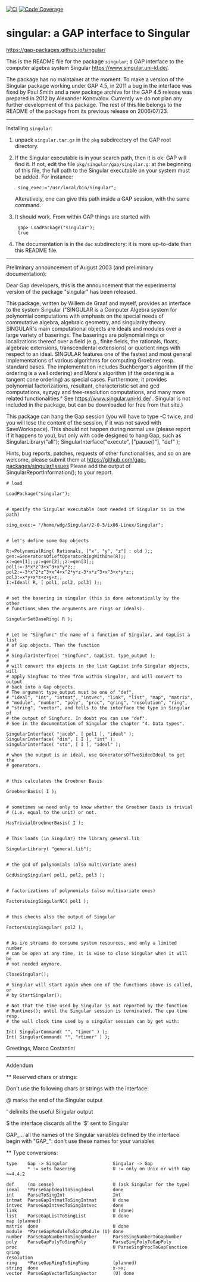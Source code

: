 [![CI](https://github.com/gap-packages/singular/actions/workflows/CI.yml/badge.svg)](https://github.com/gap-packages/singular/actions/workflows/CI.yml)
[![Code Coverage](https://codecov.io/github/gap-packages/singular/coverage.svg)](https://codecov.io/gh/gap-packages/singular)

# singular: a GAP interface to Singular

<https://gap-packages.github.io/singular/>
   
This is the README file for the package `singular`; a GAP interface
to the computer algebra system Singular <https://www.singular.uni-kl.de/>.

The package has no maintainer at the moment. To make a version of the 
Singular package working under GAP 4.5, in 2011 a bug in the interface was
fixed by Paul Smith and a new package archive for the GAP 4.5 release was 
prepared in 2012 by Alexander Konovalov. Currently we do not plan any 
further development of this package. The rest of this file belongs to the 
README of the package from its previous release on 2006/07/23.

------------------------------------------------------------------------------

Installing `singular`:

1. unpack `singular.tar.gz` in the `pkg` subdirectory of the GAP root
   directory.

2. If the Singular executable is in your search path, then it is ok: GAP
   will find it. If not, edit the file `pkg/singular/gap/singular.g`: at
   the beginning of this file, the full path to the Singular executable
   on your system must be added. For instance:

        sing_exec:="/usr/local/bin/Singular";

   Alteratively, one can give this path inside a GAP session, with the
   same command.

3. It should work. From within GAP things are started with

        gap> LoadPackage("singular");
        true

4. The documentation is in the `doc` subdirectory: it is more up-to-date 
   than this README file.


------------------------------------------------------------------------------


Preliminary announcement of August 2003 (and preliminary documentation):

Dear Gap developers,
this is the announcement that the experimental version of the package
"singular" has been released.

This package, written by Willem de Graaf and myself, provides an interface
to the system Singular ("SINGULAR is a Computer Algebra system for
polynomial computations with emphasis on the special needs of commutative
algebra, algebraic geometry, and singularity theory.
SINGULAR's main computational objects are ideals and modules over a large
variety of baserings. The baserings are polynomial rings or localizations
thereof over a field (e.g., finite fields, the rationals, floats,
algebraic extensions, transcendental extensions) or quotient rings with
respect to an ideal.
SINGULAR features one of the fastest and most general implementations of
various algorithms for computing Groebner resp. standard bases. The
implementation includes Buchberger's algorithm (if the ordering is a well
ordering) and Mora's algorithm (if the ordering is a tangent cone
ordering) as special cases. Furthermore, it provides polynomial
factorizations, resultant, characteristic set and gcd computations, syzygy
and free-resolution computations, and many more related functionalities."
See https://www.singular.uni-kl.de/ . Singular is not included in the
package, but can be downloaded for free from that site.)

This package can hang the Gap session (you will have to
type <ctrl>-C twice, and you will lose the content of the session, if it
was not saved with SaveWorkspace). This should not happen during normal
use (please report if it happens to you), but only with code designed to
hang Gap, such as
    SingularLibrary("all");
    SingularInterface("execute", ["pause()"], "def" );


Hints, bug reports, patches, requests of other functionalities, and so on
are welcome, please submit them at
<https://github.com/gap-packages/singular/issues>
Please add the output of SingularReportInformation(); to your report.

```
# load

LoadPackage("singular");


# specify the Singular executable (not needed if Singular is in the path)

sing_exec:= "/home/wdg/Singular/2-0-3/ix86-Linux/Singular";


# let's define some Gap objects

R:=PolynomialRing( Rationals, ["x", "y", "z"] : old );;
gen:=GeneratorsOfLeftOperatorRingWithOne(R);;
x:=gen[1];;y:=gen[2];;z:=gen[3];;
pol1:=-3*x*z^3+x^3+x*y*z;;
pol2:=-3*x^2*z^3+x^4+x^2*y*z-3*x*z^3+x^3+x*y*z;;
pol3:=x*y+x*z+x+y+z;;
I:=Ideal( R, [ pol1, pol2, pol3] );;


# set the basering in singular (this is done automatically by the other
# functions when the arguments are rings or ideals).

SingularSetBaseRing( R );


# Let be "Singfunc" the name of a function of Singular, and GapList a list
# of Gap objects. Then the function
#
# SingularInterface( "Singfunc", GapList, type_output );
#
# will convert the objects in the list GapList info Singular objects, will
# apply Singfunc to them from within Singular, and will convert to output
# back into a Gap objects.
# The argument type_output must be one of "def",
# "ideal", "int", "intmat", "intvec", "link", "list", "map", "matrix",
# "module", "number", "poly", "proc", "qring", "resolution", "ring",
# "string", "vector", and tells to the interface the type in Singular of
# the output of Singfunc. In doubt you can use "def".
# See in the documentation of Singular the chapter "4. Data types".

SingularInterface( "jacob", [ pol1 ], "ideal" );
SingularInterface( "dim", [ I ], "int" );
SingularInterface( "std", [ I ], "ideal" );

# when the output is an ideal, use GeneratorsOfTwoSidedIdeal to get the
# generators.


# this calculates the Groebner Basis

GroebnerBasis( I );


# sometimes we need only to know whether the Groebner Basis is trivial
# (i.e. equal to the unit) or not.

HasTrivialGroebnerBasis( I );


# This loads (in Singular) the library general.lib

SingularLibrary( "general.lib");


# the gcd of polynomials (also multivariate ones)

GcdUsingSingular( pol1, pol2, pol3 );


# factorizations of polynomials (also multivariate ones)

FactorsUsingSingularNC( pol1 );


# this checks also the output of Singular

FactorsUsingSingular( pol2 );


# As i/o streams do consume system resources, and only a limited number
# can be open at any time, it is wise to close Singular when it will be
# not needed anymore.

CloseSingular();

# Singular will start again when one of the functions above is called, or
# by StartSingular();

# Not that the time used by Singular is not reported by the function 
# Runtimes(); until the Singular session is terminated. The cpu time resp. 
# the wall clock time used by a singular session can by get with:

Int( SingularCommand( "", "timer" ) );
Int( SingularCommand( "", "rtimer" ) );
```


Greetings,
Marco Costantini

------------------------------------------------------------------------------

Addendum

** Reserved chars or strings:

Don't use the following chars or strings with the interface:

@	marks the end of the Singular output

'	delimits the useful Singular output 

$	the interface discards all the '$' sent to Singular

GAP_...	all the names of the Singular variables defined by the interface 
	begin with "GAP_": don't use these names for your variables




** Type conversions:

```
type    Gap -> Singular                 Singular -> Gap
        * := sets basering              U := only on Unix or with Gap >=4.4.2

def     (no sense)                      U (ask Singular for the type)
ideal   *ParseGapIdealToSingIdeal       done
int     ParseToSingInt                  Int
intmat  ParseGapIntmatToSingIntmat      U done
intvec  ParseGapIntvecToSingIntvec      done
link                                    U (done)
list    ParseGapListToSingList          U done
map	(planned)
matrix  done                            U done
module	*ParseGapModuleToSingModule	(U) done
number  ParseGapNumberToSingNumber      ParseSingNumberToGapNumber
poly    ParseGapPolyToSingPoly          ParseSingPolyToGapPoly
proc                                    U ParseSingProcToGapFunction
qring
resolution
ring    *ParseGapRingToSingRing         (planned)
string  done                            x->x;
vector  ParseGapVectorToSingVector      (U) done
```
